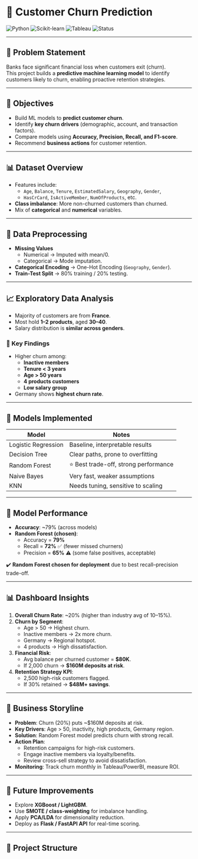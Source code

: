 # 🏦 Customer Churn Prediction

![Python](https://img.shields.io/badge/Python-3.8+-blue.svg)
![Scikit-learn](https://img.shields.io/badge/ML-ScikitLearn-orange.svg)
![Tableau](https://img.shields.io/badge/Dashboard-Tableau%20%7C%20PowerBI-green.svg)
![Status](https://img.shields.io/badge/Status-Completed-success.svg)

---

## 📌 Problem Statement
Banks face significant financial loss when customers exit (churn).  
This project builds a **predictive machine learning model** to identify customers likely to churn, enabling proactive retention strategies.

---

## 🎯 Objectives
- Build ML models to **predict customer churn**.  
- Identify **key churn drivers** (demographic, account, and transaction factors).  
- Compare models using **Accuracy, Precision, Recall, and F1-score**.  
- Recommend **business actions** for customer retention.  

---

## 📊 Dataset Overview
- Features include:  
  - `Age`, `Balance`, `Tenure`, `EstimatedSalary`, `Geography`, `Gender`,  
  - `HasCrCard`, `IsActiveMember`, `NumOfProducts`, etc.  
- **Class imbalance**: More non-churned customers than churned.  
- Mix of **categorical** and **numerical** variables.  

---

## 🧹 Data Preprocessing
- **Missing Values**  
  - Numerical → Imputed with mean/0.  
  - Categorical → Mode imputation.  
- **Categorical Encoding** → One-Hot Encoding (`Geography`, `Gender`).  
- **Train-Test Split** → 80% training / 20% testing.  

---

## 📈 Exploratory Data Analysis
- Majority of customers are from **France**.  
- Most hold **1–2 products**, aged **30–40**.  
- Salary distribution is **similar across genders**.  

### 🔑 Key Findings
- Higher churn among:
  - **Inactive members**  
  - **Tenure < 3 years**  
  - **Age > 50 years**  
  - **4 products customers**  
  - **Low salary group**  
- Germany shows **highest churn rate**.  

---

## 🤖 Models Implemented
| Model                | Notes                                    |
|-----------------------|------------------------------------------|
| Logistic Regression   | Baseline, interpretable results          |
| Decision Tree         | Clear paths, prone to overfitting        |
| Random Forest         | ⭐ Best trade-off, strong performance     |
| Naive Bayes           | Very fast, weaker assumptions            |
| KNN                   | Needs tuning, sensitive to scaling       |

---

## 🏁 Model Performance
- **Accuracy**: ~79% (across models)  
- **Random Forest (chosen)**:  
  - Accuracy = **79%**  
  - Recall = **72%** ✅ (fewer missed churners)  
  - Precision = **65%** ⚠️ (some false positives, acceptable)  

✔️ **Random Forest chosen for deployment** due to best recall–precision trade-off.  

---

## 📊 Dashboard Insights
1. **Overall Churn Rate**: ~20% (higher than industry avg of 10–15%).  
2. **Churn by Segment**:  
   - Age > 50 → Highest churn.  
   - Inactive members → 2x more churn.  
   - Germany → Regional hotspot.  
   - 4 products → High dissatisfaction.  
3. **Financial Risk**:  
   - Avg balance per churned customer = **$80K**.  
   - If 2,000 churn → **$160M deposits at risk**.  
4. **Retention Strategy KPI**:  
   - 2,500 high-risk customers flagged.  
   - If 30% retained → **$48M+ savings**.  

---

## 📝 Business Storyline
- **Problem**: Churn (20%) puts ~$160M deposits at risk.  
- **Key Drivers**: Age > 50, inactivity, high products, Germany region.  
- **Solution**: Random Forest model predicts churn with strong recall.  
- **Action Plan**:  
  - Retention campaigns for high-risk customers.  
  - Engage inactive members via loyalty/benefits.  
  - Review cross-sell strategy to avoid dissatisfaction.  
- **Monitoring**: Track churn monthly in Tableau/PowerBI, measure ROI.  

---

## 🚀 Future Improvements
- Explore **XGBoost / LightGBM**.  
- Use **SMOTE / class-weighting** for imbalance handling.  
- Apply **PCA/LDA** for dimensionality reduction.  
- Deploy as **Flask / FastAPI API** for real-time scoring.  

---

## 📂 Project Structure
